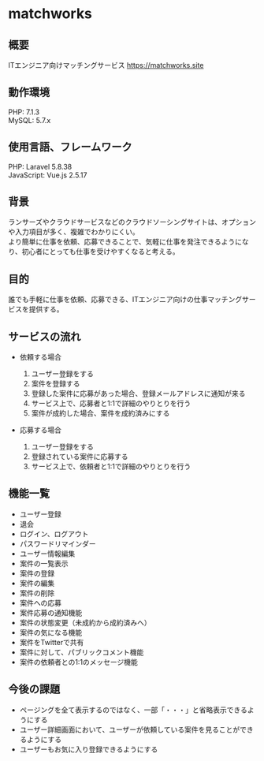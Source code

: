 # matchworks


## 概要

ITエンジニア向けマッチングサービス
https://matchworks.site  


## 動作環境

PHP: 7.1.3  
MySQL: 5.7.x


## 使用言語、フレームワーク

PHP: Laravel 5.8.38  
JavaScript: Vue.js 2.5.17


## 背景

ランサーズやクラウドサービスなどのクラウドソーシングサイトは、オプションや入力項目が多く、複雑でわかりにくい。  
より簡単に仕事を依頼、応募できることで、気軽に仕事を発注できるようになり、初心者にとっても仕事を受けやすくなると考える。


## 目的

誰でも手軽に仕事を依頼、応募できる、ITエンジニア向けの仕事マッチングサービスを提供する。


## サービスの流れ

- 依頼する場合
  1. ユーザー登録をする
  2. 案件を登録する
  3. 登録した案件に応募があった場合、登録メールアドレスに通知が来る
  4. サービス上で、応募者と1:1で詳細のやりとりを行う
  5. 案件が成約した場合、案件を成約済みにする

- 応募する場合
  1. ユーザー登録をする
  2. 登録されている案件に応募する
  3. サービス上で、依頼者と1:1で詳細のやりとりを行う


## 機能一覧

- ユーザー登録
- 退会
- ログイン、ログアウト
- パスワードリマインダー
- ユーザー情報編集
- 案件の一覧表示
- 案件の登録
- 案件の編集
- 案件の削除
- 案件への応募
- 案件応募の通知機能
- 案件の状態変更（未成約から成約済みへ）
- 案件の気になる機能
- 案件をTwitterで共有
- 案件に対して、パブリックコメント機能
- 案件の依頼者との1:1のメッセージ機能


## 今後の課題

- ページングを全て表示するのではなく、一部「・・・」と省略表示できるようにする
- ユーザー詳細画面において、ユーザーが依頼している案件を見ることができるようにする
- ユーザーもお気に入り登録できるようにする

